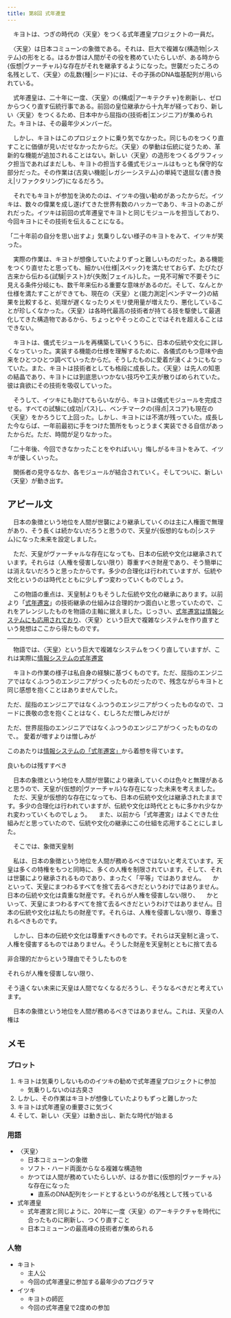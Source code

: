```yaml
---
title: 第8回 式年遷皇
---
```


　キヨトは、つぎの時代の〈天皇〉をつくる式年遷皇プロジェクトの一員だ。

　〈天皇〉は日本コミューンの象徴である。それは、巨大で複雑な{構造物|システム}の形をとる。はるか昔は人間がその役を務めていたらしいが、ある時から{仮想|ヴァーチャル}な存在がそれを継承するようになった。世襲だったころの名残として、〈天皇〉の乱数{種|シード}には、その子孫のDNA塩基配列が用いられている。

　式年遷皇は、二十年に一度、〈天皇〉の{構成|アーキテクチャ}を刷新し、ゼロからつくり直す伝統行事である。前回の皇位継承から十九年が経っており、新しい〈天皇〉をつくるため、日本中から屈指の{技術者|エンジニア}が集められた。キヨトは、その最年少メンバーだ。

　しかし、キヨトはこのプロジェクトに乗り気でなかった。同じものをつくり直すことに価値が見いだせなかったからだ。〈天皇〉の挙動は伝統に従うため、革新的な機能が追加されることはない。新しい〈天皇〉の造形をつくるグラフィック担当であればまだしも、キヨトの担当する儀式モジュールはもっとも保守的な部分だった。その作業は{古臭い機能|レガシーシステム}の単純で退屈な{書き換え|リファクタリング}になるだろう。

　それでもキヨトが参加を決めたのは、イツキの強い勧めがあったからだ。イツキは、数々の偉業を成し遂げてきた世界有数のハッカーであり、キヨトのあこがれだった。イツキは前回の式年遷皇でキヨトと同じモジュールを担当しており、今回キヨトにその技術を伝えることになる。

「二十年前の自分を思い出すよ」気乗りしない様子のキヨトをみて、イツキが笑った。

　実際の作業は、キヨトが想像していたよりずっと難しいものだった。ある機能をつくり直せたと思っても、細かい{仕様|スペック}を満たせておらず、たびたび古来から伝わる{試験|テスト}が{失敗|フェイル}した。一見不可解で不要そうに見える条件分岐にも、数千年来伝わる重要な意味があるのだ。そして、なんとか仕様を満たすことができても、現在の〈天皇〉と{能力測定|ベンチマーク}の結果を比較すると、処理が遅くなったりメモリ使用量が増えたり、悪化していることが珍しくなかった。〈天皇〉は各時代最高の技術者が持てる技を駆使して最適化してきた構造物であるから、ちょっとやそっとのことではそれを超えることはできない。

　キヨトは、儀式モジュールを再構築していくうちに、日本の伝統や文化に詳しくなっていった。実装する機能の仕様を理解するために、各儀式のもつ意味や由来をひとつひとつ調べていったからだ。そうしたものに愛着が湧くようにもなっていた。また、キヨトは技術者としても格段に成長した。〈天皇〉は先人の知恵の結晶であり、キヨトには到底思いつかない技巧や工夫が散りばめられていた。彼は貪欲にその技術を吸収していった。

　そうして、イツキにも助けてもらいながら、キヨトは儀式モジュールを完成させる。すべての試験に{成功|パス}し、ベンチマークの{得点|スコア}も現在の〈天皇〉をかろうじて上回った。しかし、キヨトには不満が残っていた。成長した今ならば、一年前最初に手をつけた箇所をもっとうまく実装できる自信があったからだ。ただ、時間が足りなかった。

「二十年後、今回できなかったことをやればいい」悔しがるキヨトをみて、イツキが優しくいった。

　関係者の見守るなか、各モジュールが結合されていく。そしてついに、新しい〈天皇〉が動き出す。

## アピール文

　日本の象徴という地位を人間が世襲により継承していくのは主に人権面で無理があり、そう長くは続かないだろうと思うので、天皇が{仮想的なもの|システム}になった未来を設定しました。

　ただ、天皇がヴァーチャルな存在になっても、日本の伝統や文化は継承されています。それらは（人権を侵害しない限り）尊重すべき財産であり、そう簡単には消えないだろうと思ったからです。多少の合理化は行われていますが、伝統や文化というのは時代とともに少しずつ変わっていくものでしょう。

　この物語の重点は、天皇制よりもそうした伝統や文化の継承にあります。以前より「[式年遷宮](https://ja.wikipedia.org/wiki/%E7%A5%9E%E5%AE%AE%E5%BC%8F%E5%B9%B4%E9%81%B7%E5%AE%AE)」の技術継承の仕組みは合理的かつ面白いと思っていたので、これをアレンジしたものを物語の主軸に据えました。じっさい、[式年遷宮は情報システムにも応用されており](https://it.impressbm.co.jp/articles/-/11760)、〈天皇〉という巨大で複雑なシステムを作り直すという発想はここから得たものです。

---

　物語では、〈天皇〉という巨大で複雑なシステムをつくり直していますが、これは実際に[情報システムの式年遷宮](https://it.impressbm.co.jp/articles/-/11760)

　キヨトの作業の様子は私自身の経験に基づくものです。ただ、屈指のエンジニアではなくふつうのエンジニアがつくったものだったので、残念ながらキヨトと同じ感想を抱くことはありませんでした。


ただ、屈指のエンジニアではなくふつうのエンジニアがつくったものなので、コードに畏敬の念を抱くことはなく、むしろただ憎しみだけが

ただ、世界屈指のエンジニアではなくふつうのエンジニアがつくったものなので、。
愛着が増すよりは憎しみが

このあたりは[情報システムの「式年遷宮」](https://it.impressbm.co.jp/articles/-/11760)から着想を得ています。

良いものは残すすべき

　日本の象徴という地位を人間が世襲により継承していくのは色々と無理があると思うので、天皇が{仮想的|ヴァーチャル}な存在になった未来を考えました。
　ただ、天皇が仮想的な存在になっても、日本の伝統や文化は継承されたままです。多少の合理化は行われていますが、伝統や文化は時代とともに多かれ少なかれ変わっていくものでしょう。
　また、以前から「式年遷宮」はよくできた仕組みだと思っていたので、伝統や文化の継承にこの仕組を応用することにしました。

　そこでは、象徴天皇制

　私は、日本の象徴という地位を人間が務めるべきではないと考えています。天皇は多くの特権をもつと同時に、多くの人権を制限されています。そして、それは世襲により継承されるものであり、まったく「平等」ではありません。
　かといって、天皇にまつわるすべてを捨て去るべきだというわけではありません。日本の伝統や文化は貴重な財産です。それらが人権を侵害しない限り、
　かといって、天皇にまつわるすべてを捨て去るべきだというわけではありません。日本の伝統や文化は私たちの財産です。それらは、人権を侵害しない限り、尊重されるべきものです。

　しかし、日本の伝統や文化は尊重すべきものです。それらは天皇制と違って、人権を侵害するものではありません。そうした財産を天皇制とともに捨て去る

非合理的だからという理由でそうしたものを

それらが人権を侵害しない限り、


そう遠くない未来に天皇は人間でなくなるだろうし、そうなるべきだと考えています。

　日本の象徴という地位を人間が務めるべきではありません。これは、天皇の人権は

## メモ

### プロット

1. キヨトは気乗りしないもののイツキの勧めで式年遷皇プロジェクトに参加
   - 気乗りしないのは古臭さ
2. しかし、その作業はキヨトが想像していたよりもずっと難しかった
3. キヨトは式年遷皇の重要さに気づく
4. そして、新しい〈天皇〉は動き出し、新たな時代が始まる

### 用語

- 〈天皇〉
  - 日本コミューンの象徴
  - ソフト・ハード両面からなる複雑な構造物
  - かつては人間が務めていたらしいが、はるか昔に{仮想的|ヴァーチャル}な存在になった
    - 直系のDNA配列をシードとするというのが名残として残っている
- 式年遷皇
  - 式年遷宮と同じように、20年に一度〈天皇〉のアーキテクチャを時代に合ったものに刷新し、つくり直すこと
  - 日本コミューンの最高峰の技術者が集められる

### 人物

- キヨト
  - 主人公
  - 今回の式年遷皇に参加する最年少のプログラマ
- イツキ
  - キヨトの師匠
  - 今回の式年遷皇で2度めの参加
